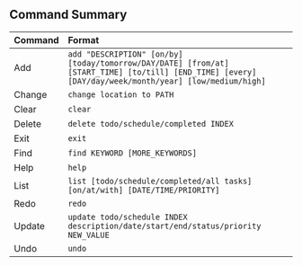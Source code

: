 ## Command Summary

Command | Format  
-------- | :-------- 
Add | `add "DESCRIPTION" [on/by] [today/tomorrow/DAY/DATE] [from/at] [START_TIME] [to/till] [END_TIME] [every] [DAY/day/week/month/year] [low/medium/high]`
Change | `change location to PATH`
Clear | `clear`
Delete | `delete todo/schedule/completed INDEX`
Exit | `exit`
Find | `find KEYWORD [MORE_KEYWORDS]`
Help | `help`
List | `list [todo/schedule/completed/all tasks] [on/at/with] [DATE/TIME/PRIORITY]`
Redo | `redo`
Update | `update todo/schedule INDEX description/date/start/end/status/priority NEW_VALUE`
Undo | `undo`